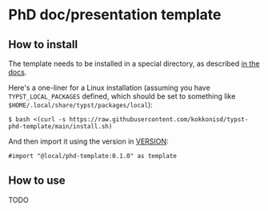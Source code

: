 # PhD doc/presentation template


## How to install

The template needs to be installed in a special directory, as described [in the
docs](https://github.com/typst/packages?tab=readme-ov-file#local-packages).

Here's a one-liner for a Linux installation (assuming you have `TYPST_LOCAL_PACKAGES` defined,
which should be set to something like `$HOME/.local/share/typst/packages/local`):
```console
$ bash <(curl -s https://raw.githubusercontent.com/kokkonisd/typst-phd-template/main/install.sh)
```

And then import it using the version in [VERSION]("VERSION"):
```typst
#import "@local/phd-template:0.1.0" as template
```


## How to use
TODO
